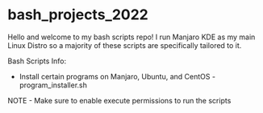 # bash_projects_2022
Hello and welcome to my bash scripts repo!
I run Manjaro KDE as my main Linux Distro so a majority of these scripts are specifically tailored to it.

Bash Scripts Info:
- Install certain programs on Manjaro, Ubuntu, and CentOS - program_installer.sh

NOTE - Make sure to enable execute permissions to run the scripts
